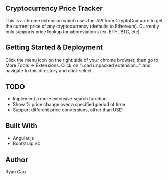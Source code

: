 ## Cryptocurrency Price Tracker 

This is a chrome extension which uses the API from CryptoCompare to get the current price 
of any cryptocurrency (defaults to Ethereum). Currently only supports price lookup for 
abbreviations (ex. ETH, BTC, etc).

## Getting Started & Deployment

Click the menu icon on the right side of your chrome browser, then go to More Tools -> 
Extensions. Click on “Load unpacked extension…” and navigate to this directory and click
select.

## TODO

* Implement a more extensive search function
* Show % price change over a specified period of time
* Support different price conversions, other than USD

## Built With

* Angular.js
* Bootstrap v4

## Author

Ryan Gao
